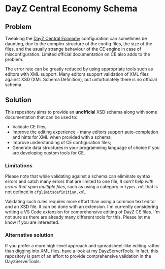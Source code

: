 # DayZ Central Economy Schema

## Problem

Tweaking the [DayZ Central Economy](https://github.com/BohemiaInteractive/DayZ-Central-Economy) configuration can sometimes be daunting, due to the complex structure of the config files, the size of the files, and the usually strange behaviour of the CE engine in case of misconfiguration.
Limited official documentation on CE also adds to the problem. 

The error rate can be greatly reduced by using appropriate tools such as editors with XML support. Many editors support validation of XML files against XSD (XML Schema Definition), but unfortunately there is no official schema.

## Solution 

This repository aims to provide an **unofficial** XSD schema along with some documentation that  can be used to:

- Validate CE files;
- Improve the editing experience - many editors support auto-completion and hints for XML when provided with a schema;
- Improve understanding of CE configuration files;
- Generate data structures in your programming language of choice if you are developing custom tools for CE.

### Limitations

Please note that while validating against a schema can eliminate syntax errors and catch many errors that are limited to one file, *it can't help with errors that span multiple files*, such as using a category in `types.xml` that is not defined in `cfglimitsdefinition.xml`.

Validating such rules requires more effort than using a common text editor and an XSD file. It can be done with an extension. I'm currently considering writing a VS Code extension for comprehensive editing of DayZ CE files. I'm not sure as there are already many different tools for this. Please let me know if you are interested.

### Alternative solution

If you prefer a more high-level approach and spreadsheet-like editing rather than digging into XML files, have a look at my [DayzServerTools](https://github.com/rvost/DayzServerTools). In fact, this repository is part of an effort to provide comprehensive validation in the DayzServerTools.